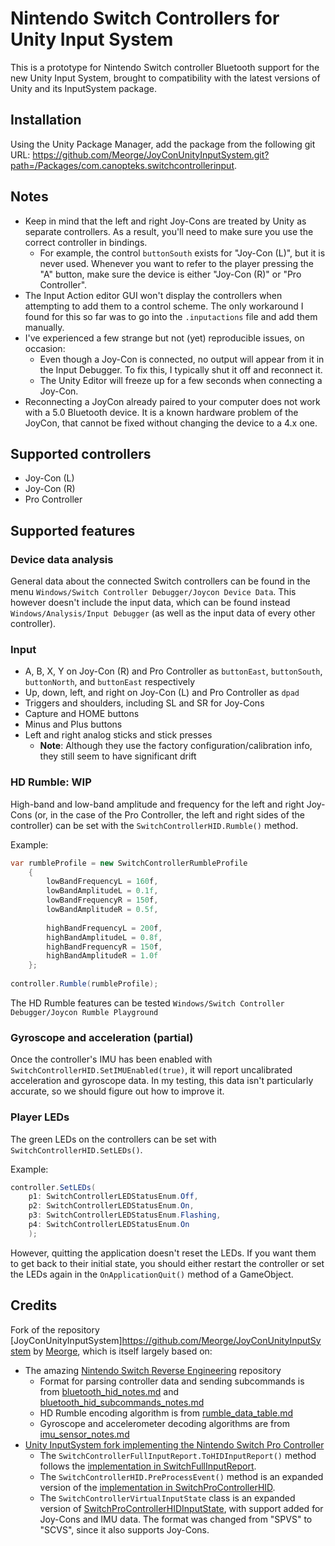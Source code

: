 # Nintendo Switch Controllers for Unity Input System

This is a prototype for Nintendo Switch controller Bluetooth support for the new Unity Input System, brought to compatibility with the latest versions of Unity and its InputSystem package.

## Installation 

Using the Unity Package Manager, add the package from the following git URL: https://github.com/Meorge/JoyConUnityInputSystem.git?path=/Packages/com.canopteks.switchcontrollerinput.

## Notes

- Keep in mind that the left and right Joy-Cons are treated by Unity as separate controllers. As a result, you'll need to make sure you use the correct controller in bindings.
  - For example, the control `buttonSouth` exists for "Joy-Con (L)", but it is never used. Whenever you want to refer to the player pressing the "A" button, make sure the device is either "Joy-Con (R)" or "Pro Controller".
- The Input Action editor GUI won't display the controllers when attempting to add them to a control scheme. The only workaround I found for this so far was to go into the `.inputactions` file and add them manually.
- I've experienced a few strange but not (yet) reproducible issues, on occasion:
  - Even though a Joy-Con is connected, no output will appear from it in the Input Debugger. To fix this, I typically shut it off and reconnect it.
  - The Unity Editor will freeze up for a few seconds when connecting a Joy-Con.
- Reconnecting a JoyCon already paired to your computer does not work with a 5.0 Bluetooth device. It is a known hardware problem of the JoyCon, that cannot be fixed without changing the device to a 4.x one.

## Supported controllers

- Joy-Con (L)
- Joy-Con (R)
- Pro Controller

## Supported features

### Device data analysis

General data about the connected Switch controllers can be found in the menu `Windows/Switch Controller Debugger/Joycon Device Data`. This however doesn't include the input data, which can be found instead `Windows/Analysis/Input Debugger` (as well as the input data of every other controller).

### Input

- A, B, X, Y on Joy-Con (R) and Pro Controller as `buttonEast`, `buttonSouth`, `buttonNorth`, and `buttonEast` respectively
- Up, down, left, and right on Joy-Con (L) and Pro Controller as `dpad`
- Triggers and shoulders, including SL and SR for Joy-Cons
- Capture and HOME buttons
- Minus and Plus buttons
- Left and right analog sticks and stick presses
  - **Note**: Although they use the factory configuration/calibration info, they still seem to have significant drift

### HD Rumble: WIP

High-band and low-band amplitude and frequency for the left and right Joy-Cons (or, in the case of the Pro Controller, the left and right sides of the controller) can be set with the `SwitchControllerHID.Rumble()` method.

Example:

```c#
var rumbleProfile = new SwitchControllerRumbleProfile
    {
        lowBandFrequencyL = 160f,
        lowBandAmplitudeL = 0.1f,
        lowBandFrequencyR = 150f,
        lowBandAmplitudeR = 0.5f,
        
        highBandFrequencyL = 200f,
        highBandAmplitudeL = 0.8f,
        highBandFrequencyR = 150f,
        highBandAmplitudeR = 1.0f
    };
        
controller.Rumble(rumbleProfile);
```

The HD Rumble features can be tested `Windows/Switch Controller Debugger/Joycon Rumble Playground`

### Gyroscope and acceleration (partial)

Once the controller's IMU has been enabled with `SwitchControllerHID.SetIMUEnabled(true)`, it will report uncalibrated acceleration and gyroscope data. In my testing, this data isn't particularly accurate, so we should figure out how to improve it.

### Player LEDs

The green LEDs on the controllers can be set with `SwitchControllerHID.SetLEDs()`. 

Example:
```c#
controller.SetLEDs(
    p1: SwitchControllerLEDStatusEnum.Off,
    p2: SwitchControllerLEDStatusEnum.On,
    p3: SwitchControllerLEDStatusEnum.Flashing,
    p4: SwitchControllerLEDStatusEnum.On
    );
```

However, quitting the application doesn't reset the LEDs. If you want them to get back to their initial state, you should either restart the controller or set the LEDs again in the `OnApplicationQuit()` method of a GameObject.

## Credits

Fork of the repository [JoyConUnityInputSystem]https://github.com/Meorge/JoyConUnityInputSystem by [Meorge](https://github.com/Meorge), which is itself largely based on: 

- The amazing [Nintendo Switch Reverse Engineering](https://github.com/dekuNukem/Nintendo_Switch_Reverse_Engineering) repository
  - Format for parsing controller data and sending subcommands is from [bluetooth_hid_notes.md](https://github.com/dekuNukem/Nintendo_Switch_Reverse_Engineering/blob/master/bluetooth_hid_notes.md) and [bluetooth_hid_subcommands_notes.md](https://github.com/dekuNukem/Nintendo_Switch_Reverse_Engineering/blob/master/bluetooth_hid_subcommands_notes.md)
  - HD Rumble encoding algorithm is from [rumble_data_table.md](https://github.com/dekuNukem/Nintendo_Switch_Reverse_Engineering/blob/master/rumble_data_table.md)
  - Gyroscope and accelerometer decoding algorithms are from [imu_sensor_notes.md](https://github.com/dekuNukem/Nintendo_Switch_Reverse_Engineering/blob/master/imu_sensor_notes.md)
- [Unity InputSystem fork implementing the Nintendo Switch Pro Controller](https://github.com/Unity-Technologies/InputSystem/pull/1471)
  - The `SwitchControllerFullInputReport.ToHIDInputReport()` method follows the [implementation in SwitchFullInputReport](https://github.com/Unity-Technologies/InputSystem/blob/67a8605dc8d2bb67d251117cbe0e371d043e7a13/Packages/com.unity.inputsystem/InputSystem/Plugins/Switch/SwitchProControllerHID.cs#L360).
  - The `SwitchControllerHID.PreProcessEvent()` method is an expanded version of the [implementation in SwitchProControllerHID](https://github.com/Unity-Technologies/InputSystem/blob/67a8605dc8d2bb67d251117cbe0e371d043e7a13/Packages/com.unity.inputsystem/InputSystem/Plugins/Switch/SwitchProControllerHID.cs#L213).
  - The `SwitchControllerVirtualInputState` class is an expanded version of [SwitchProControllerHIDInputState](https://github.com/Unity-Technologies/InputSystem/blob/67a8605dc8d2bb67d251117cbe0e371d043e7a13/Packages/com.unity.inputsystem/InputSystem/Plugins/Switch/SwitchProControllerHID.cs#L20), with support added for Joy-Cons and IMU data. The format was changed from "SPVS" to "SCVS", since it also supports Joy-Cons.
